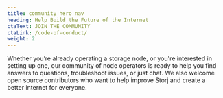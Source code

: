 ```yaml
---
title: community hero nav
heading: Help Build the Future of the Internet
ctaText: JOIN THE COMMUNITY
ctaLink: /code-of-conduct/
weight: 2
---
```

Whether you’re already operating a storage node, or you're interested in setting up one, our community of node operators is ready to help you find answers to questions, troubleshoot issues, or just chat. We also welcome open source contributors who want to help improve Storj and create a better internet for everyone. 
